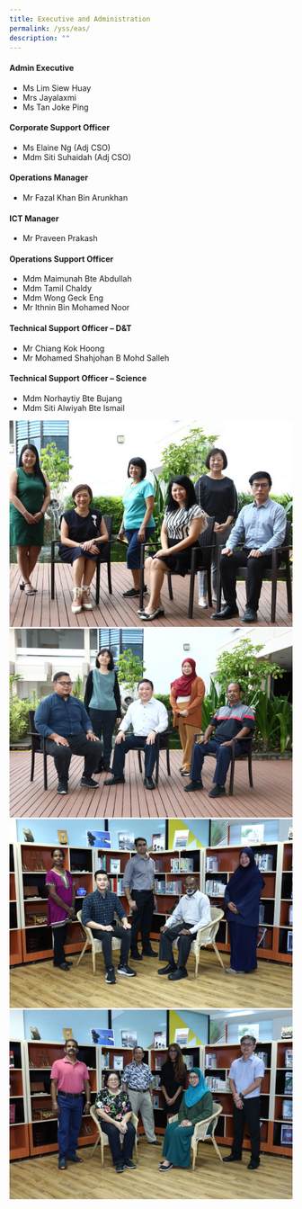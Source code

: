 ```yaml
---
title: Executive and Administration
permalink: /yss/eas/
description: ""
---
```

#### Admin Executive

*   Ms Lim Siew Huay
*   Mrs Jayalaxmi
*   Ms Tan Joke Ping


#### Corporate Support Officer

*   Ms Elaine Ng (Adj CSO)  
*   Mdm Siti Suhaidah (Adj CSO)

  

#### Operations Manager

*   Mr Fazal Khan Bin Arunkhan

  

#### ICT Manager

*   Mr Praveen Prakash

  

#### Operations Support Officer

*   Mdm Maimunah Bte Abdullah
*   Mdm Tamil Chaldy
*   Mdm Wong Geck Eng
*   Mr Ithnin Bin Mohamed Noor

  

#### Technical Support Officer – D&amp;T

*   Mr Chiang Kok Hoong
*   Mr Mohamed Shahjohan B Mohd Salleh

  

#### Technical Support Officer – Science

*   Mdm Norhaytiy Bte Bujang
*   Mdm Siti Alwiyah Bte Ismail

![](/images/EAS1.jpg)<br>
![](/images/EAS2.png)<br>
![](/images/EAS3.png)<br>
![](/images/EAS4.png)